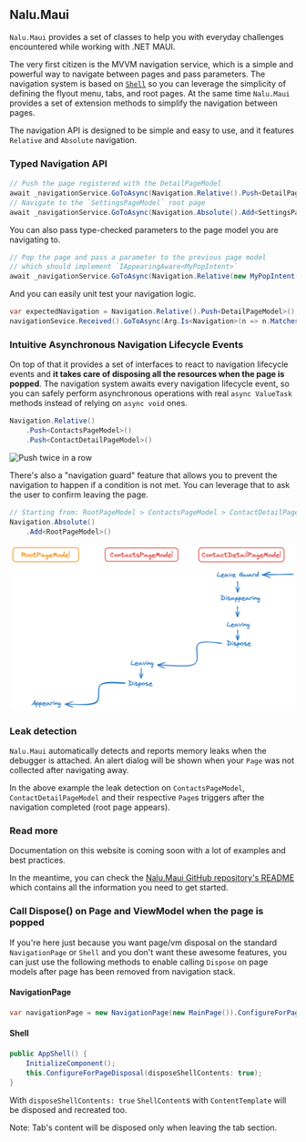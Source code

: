 ## Nalu.Maui

`Nalu.Maui` provides a set of classes to help you with everyday challenges encountered while working with .NET MAUI.

The very first citizen is the MVVM navigation service, which is a simple and powerful way to navigate between pages and pass parameters.
The navigation system is based on [`Shell`](https://learn.microsoft.com/dotnet/maui/fundamentals/shell/?view=net-maui-8.0) so you can leverage the simplicity of defining the flyout menu, tabs, and root pages.
At the same time `Nalu.Maui` provides a set of extension methods to simplify the navigation between pages.

The navigation API is designed to be simple and easy to use, and it features `Relative` and `Absolute` navigation.

### Typed Navigation API

```csharp
// Push the page registered with the DetailPageModel
await _navigationService.GoToAsync(Navigation.Relative().Push<DetailPageModel>());
// Navigate to the `SettingsPageModel` root page
await _navigationService.GoToAsync(Navigation.Absolute().Add<SettingsPageModel>());
```

You can also pass type-checked parameters to the page model you are navigating to.

```csharp
// Pop the page and pass a parameter to the previous page model
// which should implement `IAppearingAware<MyPopIntent>`
await _navigationService.GoToAsync(Navigation.Relative(new MyPopIntent()).Pop());
```

And you can easily unit test your navigation logic.

```csharp
var expectedNavigation = Navigation.Relative().Push<DetailPageModel>();
navigationSevice.Received().GoToAsync(Arg.Is<Navigation>(n => n.Matches(expectedNavigation)));
```

### Intuitive Asynchronous Navigation Lifecycle Events

On top of that it provides a set of interfaces to react to navigation lifecycle events and **it takes care of disposing all the resources when the page is popped**.
The navigation system awaits every navigation lifecycle event, so you can safely perform asynchronous operations with real `async ValueTask` methods instead of relying on `async void` ones.

```csharp
Navigation.Relative()
    .Push<ContactsPageModel>()
    .Push<ContactDetailPageModel>()
```

![Push twice in a row](assets/images/push-push.png)

There's also a "navigation guard" feature that allows you to prevent the navigation to happen if a condition is not met.
You can leverage that to ask the user to confirm leaving the page.

```csharp
// Starting from: RootPageModel > ContactsPageModel > ContactDetailPageModel
Navigation.Absolute()
    .Add<RootPageModel>()
```

![Absolute navigation to root page](assets/images/pop-pop-with-guard.png)

### Leak detection

`Nalu.Maui` automatically detects and reports memory leaks when the debugger is attached.
An alert dialog will be shown when your `Page` was not collected after navigating away.

In the above example the leak detection on `ContactsPageModel`, `ContactDetailPageModel` and their respective `Page`s triggers after the navigation completed (root page appears).

### Read more

Documentation on this website is coming soon with a lot of examples and best practices.

In the meantime, you can check the [Nalu.Maui GitHub repository's README](https://github.com/nalu-development/nalu) which contains all the information you need to get started.

### Call Dispose() on Page and ViewModel when the page is popped

If you're here just because you want page/vm disposal on the standard `NavigationPage` or `Shell` and you don't want these awesome features, you can just use the following methods to enable calling `Dispose` on page models after page has been removed from navigation stack.

#### NavigationPage
```csharp
var navigationPage = new NavigationPage(new MainPage()).ConfigureForPageDisposal();
```

#### Shell

```csharp
public AppShell() {
    InitializeComponent();
    this.ConfigureForPageDisposal(disposeShellContents: true);
}
```

With `disposeShellContents: true` `ShellContent`s with `ContentTemplate` will be disposed and recreated too.

Note: Tab's content will be disposed only when leaving the tab section.
